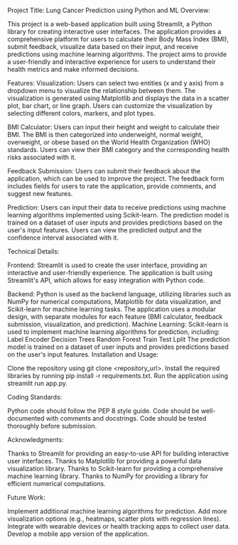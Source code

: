 Project Title: Lung Cancer Prediction using Python and ML
Overview:

This project is a web-based application built using Streamlit, a Python library for creating interactive user interfaces. The application provides a comprehensive platform for users to calculate their Body Mass Index (BMI), submit feedback, visualize data based on their input, and receive predictions using machine learning algorithms. The project aims to provide a user-friendly and interactive experience for users to understand their health metrics and make informed decisions.

Features:
Visualization:
Users can select two entities (x and y axis) from a dropdown menu to visualize the relationship between them.
The visualization is generated using Matplotlib and displays the data in a scatter plot, bar chart, or line graph.
Users can customize the visualization by selecting different colors, markers, and plot types.

BMI Calculator:
Users can input their height and weight to calculate their BMI.
The BMI is then categorized into underweight, normal weight, overweight, or obese based on the World Health Organization (WHO) standards.
Users can view their BMI category and the corresponding health risks associated with it.

Feedback Submission:
Users can submit their feedback about the application, which can be used to improve the project.
The feedback form includes fields for users to rate the application, provide comments, and suggest new features.

Prediction:
Users can input their data to receive predictions using machine learning algorithms implemented using Scikit-learn.
The prediction model is trained on a dataset of user inputs and provides predictions based on the user's input features.
Users can view the predicted output and the confidence interval associated with it.



Technical Details:

Frontend:
Streamlit is used to create the user interface, providing an interactive and user-friendly experience.
The application is built using Streamlit's API, which allows for easy integration with Python code.


Backend:
Python is used as the backend language, utilizing libraries such as NumPy for numerical computations, Matplotlib for data visualization, and Scikit-learn for machine learning tasks.
The application uses a modular design, with separate modules for each feature (BMI calculator, feedback submission, visualization, and prediction).
Machine Learning:
Scikit-learn is used to implement machine learning algorithms for prediction, including:
Label Encoder
Decision Trees
Random Forest
Train Test Lplit
The prediction model is trained on a dataset of user inputs and provides predictions based on the user's input features.
Installation and Usage:

Clone the repository using git clone <repository_url>.
Install the required libraries by running pip install -r requirements.txt.
Run the application using streamlit run app.py.

Coding Standards:

Python code should follow the PEP 8 style guide.
Code should be well-documented with comments and docstrings.
Code should be tested thoroughly before submission.

Acknowledgments:

Thanks to Streamlit for providing an easy-to-use API for building interactive user interfaces.
Thanks to Matplotlib for providing a powerful data visualization library.
Thanks to Scikit-learn for providing a comprehensive machine learning library.
Thanks to NumPy for providing a library for efficient numerical computations.


Future Work:

Implement additional machine learning algorithms for prediction.
Add more visualization options (e.g., heatmaps, scatter plots with regression lines).
Integrate with wearable devices or health tracking apps to collect user data.
Develop a mobile app version of the application.
